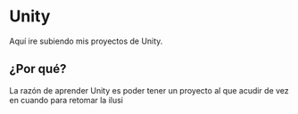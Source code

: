 # Unity
Aquí ire subiendo mis proyectos de Unity.<br />
## ¿Por qué?
La razón de aprender Unity es poder tener un proyecto al que acudir de vez en cuando para retomar la ilusi